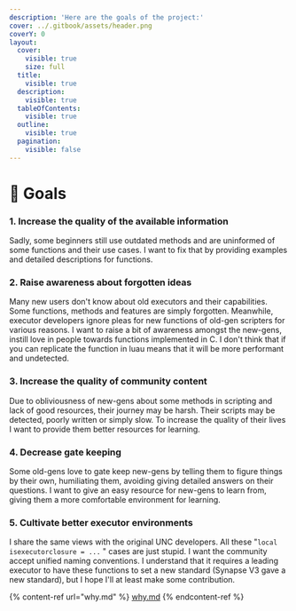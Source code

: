 ```yaml
---
description: 'Here are the goals of the project:'
cover: ../.gitbook/assets/header.png
coverY: 0
layout:
  cover:
    visible: true
    size: full
  title:
    visible: true
  description:
    visible: true
  tableOfContents:
    visible: true
  outline:
    visible: true
  pagination:
    visible: false
---
```


# 🥅 Goals

### 1. Increase the quality of the available information

Sadly, some beginners still use outdated methods and are uninformed of some functions and their use cases. I want to fix that by providing examples and detailed descriptions for functions.



### 2. Raise awareness about forgotten ideas

Many new users don't know about old executors and their capabilities. Some functions, methods and features are simply forgotten. Meanwhile, executor developers ignore pleas for new functions of old-gen scripters for various reasons. I want to raise a bit of awareness amongst the new-gens, instill love in people towards functions implemented in C. I don't think that if you can replicate the function in luau means that it will be more performant and undetected.



### 3. Increase the quality of community content

Due to obliviousness of new-gens about some methods in scripting and lack of good resources, their journey may be harsh. Their scripts may be detected, poorly written or simply slow. To increase the quality of their lives I want to provide them better resources for learning.



### 4. Decrease gate keeping

Some old-gens love to gate keep new-gens by telling them to figure things by their own, humiliating them, avoiding giving detailed answers on their questions. I want to give an easy resource for new-gens to learn from, giving them a more comfortable environment for learning.



### 5. Cultivate better executor environments

I share the same views with the original UNC developers. All these "`local isexecutorclosure = ...` " cases are just stupid. I want the community accept unified naming conventions. I understand that it requires a leading executor to have these functions to set a new standard (Synapse V3 gave a new standard), but I hope I'll at least make some contribution.





{% content-ref url="why.md" %}
[why.md](why.md)
{% endcontent-ref %}
